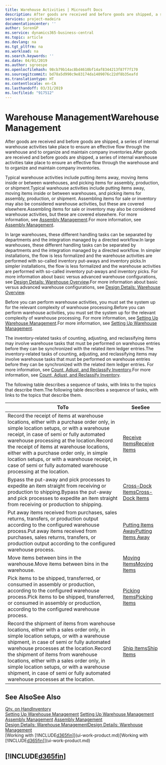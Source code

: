 ```yaml
---
title: Warehouse Activities | Microsoft Docs
description: After goods are received and before goods are shipped, a series of internal warehouse activities take place to ensure an effective flow through the warehouse and to organize and maintain company inventories.
services: project-madeira
documentationcenter: ''
author: SorenGP
ms.service: dynamics365-business-central
ms.topic: article
ms.devlang: na
ms.tgt_pltfrm: na
ms.workload: na
ms.search.keywords: ''
ms.date: 04/01/2019
ms.author: sgroespe
ms.openlocfilehash: 98cb79b14ac8bd4610bf14af8344213f87f7f170
ms.sourcegitcommit: bd78a5d990c9e83174da1409076c22df8b35eafd
ms.translationtype: HT
ms.contentlocale: en-CA
ms.lasthandoff: 03/31/2019
ms.locfileid: "917512"
---
```

# <a name="warehouse-management"></a><span data-ttu-id="0a0df-103">Warehouse Management</span><span class="sxs-lookup"><span data-stu-id="0a0df-103">Warehouse Management</span></span>
<span data-ttu-id="0a0df-104">After goods are received and before goods are shipped, a series of internal warehouse activities take place to ensure an effective flow through the warehouse and to organize and maintain company inventories.</span><span class="sxs-lookup"><span data-stu-id="0a0df-104">After goods are received and before goods are shipped, a series of internal warehouse activities take place to ensure an effective flow through the warehouse and to organize and maintain company inventories.</span></span>

<span data-ttu-id="0a0df-105">Typical warehouse activities include putting items away, moving items inside or between warehouses, and picking items for assembly, production, or shipment.</span><span class="sxs-lookup"><span data-stu-id="0a0df-105">Typical warehouse activities include putting items away, moving items inside or between warehouses, and picking items for assembly, production, or shipment.</span></span> <span data-ttu-id="0a0df-106">Assembling items for sale or inventory may also be considered warehouse activities, but these are covered elsewhere.</span><span class="sxs-lookup"><span data-stu-id="0a0df-106">Assembling items for sale or inventory may also be considered warehouse activities, but these are covered elsewhere.</span></span> <span data-ttu-id="0a0df-107">For more information, see [Assembly Management](assembly-assemble-items.md).</span><span class="sxs-lookup"><span data-stu-id="0a0df-107">For more information, see [Assembly Management](assembly-assemble-items.md).</span></span>  

<span data-ttu-id="0a0df-108">In large warehouses, these different handling tasks can be separated by departments and the integration managed by a directed workflow.</span><span class="sxs-lookup"><span data-stu-id="0a0df-108">In large warehouses, these different handling tasks can be separated by departments and the integration managed by a directed workflow.</span></span> <span data-ttu-id="0a0df-109">In simpler installations, the flow is less formalized and the warehouse activities are performed with so-called inventory put-aways and inventory picks.</span><span class="sxs-lookup"><span data-stu-id="0a0df-109">In simpler installations, the flow is less formalized and the warehouse activities are performed with so-called inventory put-aways and inventory picks.</span></span> <span data-ttu-id="0a0df-110">For more information about basic versus advanced warehouse configurations, see [Design Details: Warehouse Overview](design-details-warehouse-overview.md).</span><span class="sxs-lookup"><span data-stu-id="0a0df-110">For more information about basic versus advanced warehouse configurations, see [Design Details: Warehouse Overview](design-details-warehouse-overview.md).</span></span>

<span data-ttu-id="0a0df-111">Before you can perform warehouse activities, you must set the system up for the relevant complexity of warehouse processing.</span><span class="sxs-lookup"><span data-stu-id="0a0df-111">Before you can perform warehouse activities, you must set the system up for the relevant complexity of warehouse processing.</span></span> <span data-ttu-id="0a0df-112">For more information, see [Setting Up Warehouse Management](warehouse-setup-warehouse.md).</span><span class="sxs-lookup"><span data-stu-id="0a0df-112">For more information, see [Setting Up Warehouse Management](warehouse-setup-warehouse.md).</span></span>

<span data-ttu-id="0a0df-113">The inventory-related tasks of counting, adjusting, and reclassifying items may involve warehouse tasks that must be performed on warehouse entries before they can be synchronized with the related item ledger entries.</span><span class="sxs-lookup"><span data-stu-id="0a0df-113">The inventory-related tasks of counting, adjusting, and reclassifying items may involve warehouse tasks that must be performed on warehouse entries before they can be synchronized with the related item ledger entries.</span></span> <span data-ttu-id="0a0df-114">For more information, see [Count, Adjust, and Reclassify Inventory](inventory-how-count-adjust-reclassify.md).</span><span class="sxs-lookup"><span data-stu-id="0a0df-114">For more information, see [Count, Adjust, and Reclassify Inventory](inventory-how-count-adjust-reclassify.md).</span></span>

 <span data-ttu-id="0a0df-115">The following table describes a sequence of tasks, with links to the topics that describe them.</span><span class="sxs-lookup"><span data-stu-id="0a0df-115">The following table describes a sequence of tasks, with links to the topics that describe them.</span></span>   

|<span data-ttu-id="0a0df-116">**To**</span><span class="sxs-lookup"><span data-stu-id="0a0df-116">**To**</span></span>|<span data-ttu-id="0a0df-117">**See**</span><span class="sxs-lookup"><span data-stu-id="0a0df-117">**See**</span></span>|  
|------------|-------------|  
|<span data-ttu-id="0a0df-118">Record the receipt of items at warehouse locations, either with a purchase order only, in simple location setups, or with a warehouse receipt, in case of semi or fully automated warehouse processing at the location.</span><span class="sxs-lookup"><span data-stu-id="0a0df-118">Record the receipt of items at warehouse locations, either with a purchase order only, in simple location setups, or with a warehouse receipt, in case of semi or fully automated warehouse processing at the location.</span></span>|[<span data-ttu-id="0a0df-119">Receive Items</span><span class="sxs-lookup"><span data-stu-id="0a0df-119">Receive Items</span></span>](warehouse-how-receive-items.md)|
|<span data-ttu-id="0a0df-120">Bypass the put-away and pick processes to expedite an item straight from receiving or production to shipping.</span><span class="sxs-lookup"><span data-stu-id="0a0df-120">Bypass the put-away and pick processes to expedite an item straight from receiving or production to shipping.</span></span>|[<span data-ttu-id="0a0df-121">Cross-Dock Items</span><span class="sxs-lookup"><span data-stu-id="0a0df-121">Cross-Dock Items</span></span>](warehouse-how-to-cross-dock-items.md)|    
|<span data-ttu-id="0a0df-122">Put away items received from purchases, sales returns, transfers, or production output according to the configured warehouse process.</span><span class="sxs-lookup"><span data-stu-id="0a0df-122">Put away items received from purchases, sales returns, transfers, or production output according to the configured warehouse process.</span></span>|[<span data-ttu-id="0a0df-123">Putting Items Away</span><span class="sxs-lookup"><span data-stu-id="0a0df-123">Putting Items Away</span></span>](warehouse-put-away-items.md)|
|<span data-ttu-id="0a0df-124">Move items between bins in the warehouse.</span><span class="sxs-lookup"><span data-stu-id="0a0df-124">Move items between bins in the warehouse.</span></span>|[<span data-ttu-id="0a0df-125">Moving Items</span><span class="sxs-lookup"><span data-stu-id="0a0df-125">Moving Items</span></span>](warehouse-move-items.md)|
|<span data-ttu-id="0a0df-126">Pick items to be shipped, transferred, or consumed in assembly or production, according to the configured warehouse process.</span><span class="sxs-lookup"><span data-stu-id="0a0df-126">Pick items to be shipped, transferred, or consumed in assembly or production, according to the configured warehouse process.</span></span>|[<span data-ttu-id="0a0df-127">Picking Items</span><span class="sxs-lookup"><span data-stu-id="0a0df-127">Picking Items</span></span>](warehouse-pick-items.md)|
|<span data-ttu-id="0a0df-128">Record the shipment of items from warehouse locations, either with a sales order only, in simple location setups, or with a warehouse shipment, in case of semi or fully automated warehouse processes at the location.</span><span class="sxs-lookup"><span data-stu-id="0a0df-128">Record the shipment of items from warehouse locations, either with a sales order only, in simple location setups, or with a warehouse shipment, in case of semi or fully automated warehouse processes at the location.</span></span>|[<span data-ttu-id="0a0df-129">Ship Items</span><span class="sxs-lookup"><span data-stu-id="0a0df-129">Ship Items</span></span>](warehouse-how-ship-items.md)|  

## <a name="see-also"></a><span data-ttu-id="0a0df-130">See Also</span><span class="sxs-lookup"><span data-stu-id="0a0df-130">See Also</span></span>  
[<span data-ttu-id="0a0df-131">Qty. on Hand</span><span class="sxs-lookup"><span data-stu-id="0a0df-131">Inventory</span></span>](inventory-manage-inventory.md)  
<span data-ttu-id="0a0df-132">[Setting Up Warehouse Management](warehouse-setup-warehouse.md)   </span><span class="sxs-lookup"><span data-stu-id="0a0df-132">[Setting Up Warehouse Management](warehouse-setup-warehouse.md)   </span></span>  
<span data-ttu-id="0a0df-133">[Assembly Management](assembly-assemble-items.md)  </span><span class="sxs-lookup"><span data-stu-id="0a0df-133">[Assembly Management](assembly-assemble-items.md)  </span></span>  
[<span data-ttu-id="0a0df-134">Design Details: Warehouse Management</span><span class="sxs-lookup"><span data-stu-id="0a0df-134">Design Details: Warehouse Management</span></span>](design-details-warehouse-management.md)  
<span data-ttu-id="0a0df-135">[Working with [!INCLUDE[d365fin](includes/d365fin_md.md)]](ui-work-product.md)</span><span class="sxs-lookup"><span data-stu-id="0a0df-135">[Working with [!INCLUDE[d365fin](includes/d365fin_md.md)]](ui-work-product.md)</span></span>  

## [!INCLUDE[d365fin](includes/free_trial_md.md)]  
